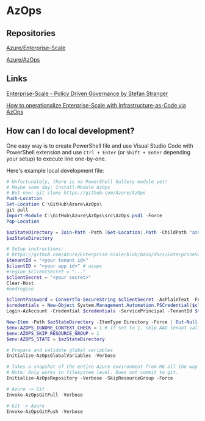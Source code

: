 # AzOps

## Repositories

[Azure/Enterprise-Scale](https://github.com/Azure/Enterprise-Scale)

[Azure/AzOps](https://github.com/Azure/AzOps)

## Links

[Enterprise-Scale - Policy Driven Governance by Stefan Stranger](https://stefanstranger.github.io/2020/08/28/EnterpriseScalePolicyDrivenGovernance/)

[How to operationalize Enterprise-Scale with Infrastructure-as-Code via AzOps](https://techcommunity.microsoft.com/t5/azure-architecture-blog/how-to-operationalize-enterprise-scale-with-infrastructure-as/ba-p/1759649)

## How can I do local development?

One easy way is to create PowerShell file and use Visual Studio Code
with PowerShell extension and use `Ctrl + Enter` (or `Shift + Enter` depending your setup) to execute
line one-by-one.

Here's example local development file:

```powershell
# Unfortunately, there is no PowerShell Gallery module yet!
# Maybe some day: Install-Module AzOps
# But now: git clone https://github.com/Azure/AzOps
Push-Location
Set-Location C:\GitHub\Azure\AzOps\
git pull
Import-Module C:\GitHub\Azure\AzOps\src\AzOps.psd1 -Force
Pop-Location

$azStateDirectory = Join-Path -Path (Get-Location).Path -ChildPath "azops"
$azStateDirectory

# Setup instructions:
# https://github.com/Azure/Enterprise-Scale/blob/main/docs/EnterpriseScale-Setup-azure.md
$tenantId = "<your tenant id>"
$clientID = "<your app id>" # azops
#region $clientSecret = "..."
$clientSecret = "<your secret>"
Clear-Host
#endregion

$clientPassword = ConvertTo-SecureString $clientSecret -AsPlainText -Force
$credentials = New-Object System.Management.Automation.PSCredential($clientID, $clientPassword)
Login-AzAccount -Credential $credentials -ServicePrincipal -TenantId $tenantId

New-Item -Path $azStateDirectory -ItemType Directory -Force | Out-Null
$env:AZOPS_IGNORE_CONTEXT_CHECK = 1 # If set to 1, skip AAD tenant validation == 1
$env:AZOPS_SKIP_RESOURCE_GROUP = 1
$env:AZOPS_STATE = $azStateDirectory

# Prepare and validate global variables
Initialize-AzOpsGlobalVariables -Verbose

# Takes a snapshot of the entire Azure environment from MG all the way down to resource level.
# Note: Only works in filesystem level. Does not commit to git.
Initialize-AzOpsRepository -Verbose -SkipResourceGroup -Force

# Azure -> Git
Invoke-AzOpsGitPull -Verbose

# Git -> Azure
Invoke-AzOpsGitPush -Verbose
```
